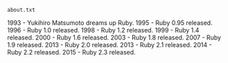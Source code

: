 ``about.txt``

1993 - Yukihiro Matsumoto dreams up Ruby.
1995 - Ruby 0.95 released.
1996 - Ruby 1.0 released.
1998 - Ruby 1.2 released.
1999 - Ruby 1.4 released.
2000 - Ruby 1.6 released.
2003 - Ruby 1.8 released.
2007 - Ruby 1.9 released.
2013 - Ruby 2.0 released.
2013 - Ruby 2.1 released.
2014 - Ruby 2.2 released.
2015 - Ruby 2.3 released.